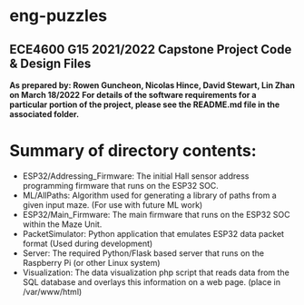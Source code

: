 # eng-puzzles
## ECE4600 G15 2021/2022 Capstone Project Code & Design Files
**As prepared by: Rowen Guncheon, Nicolas Hince, David Stewart, Lin Zhan on March 18/2022**
**For details of the software requirements for a particular portion of the project, please see the README.md file in the associated folder.**
# Summary of directory contents:
- ESP32/Addressing_Firmware:  The initial Hall sensor address programming firmware that runs on the ESP32 SOC.
- ML/AllPaths:  Algorithm used for generating a library of paths from a given input maze.  (For use with future ML work)
- ESP32/Main_Firmware:  The main firmware that runs on the ESP32 SOC within the Maze Unit.
- PacketSimulator: Python application that emulates ESP32 data packet format (Used during development)
- Server:  The required Python/Flask based server that runs on the Raspberry Pi (or other Linux system)
- Visualization: The data visualization php script that reads data from the SQL database and overlays this information on a web page.  (place in /var/www/html)
